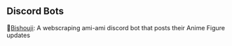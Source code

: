 ## Discord Bots

🎀[Bishouji](): A webscraping ami-ami discord bot that posts their Anime Figure updates


